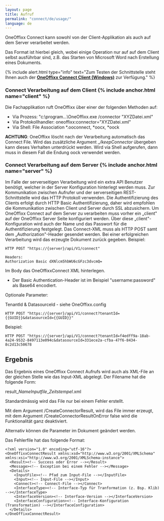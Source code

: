 ```yaml
---
layout: page
title: Aufruf
permalink: "connect/de/usage/"
language: de
---
```


OneOffixx Connect kann sowohl von der Client-Applikation als auch auf dem Server verarbeitet werden. 

Das Format ist hierbei gleich, wobei einige Operation nur auf auf dem Client selbst ausführbar sind, z.B. das Starten von Microsoft Word nach Erstellung eines Dokuments. 

{% include alert.html type="info" text="Zum Testen der Schnittstelle steht Ihnen auch der <b><a href='https://github.com/Sevitec/oneoffixx-connectclient/releases/latest'>OneOffixx Connect Client (Windows)</a></b> zur Verfügung." %}

### Connect Verarbeitung auf dem Client {% include anchor.html name="client" %}

Die Fachapplikation ruft OneOffixx über einer der folgenden Methoden auf:

* Via Prozess: "c:\\program…\OneOffixx.exe /connector "XYZDatei.xml"
* Via Protokollhandler: oneoffixx:connector="XYZDatei.xml"
* Via Shell: File Association *.ooconnect, *oocx, *oock

__ACHTUNG__: OneOffixx löscht nach der Verarbeitung automatisch das Connect File. Wird das zusätzliche Argument __/keepConnector_ übergeben kann dieses Verhalten unterdrückt werden. Wird via Shell aufgerufen, dann muss in diesem Fall die Endung oock verwendet werden.

### Connect Verarbeitung auf dem Server {% include anchor.html name="server" %}

Im Falle der serverseitigen Verarbeitung wird ein extra API Benutzer benötigt, welcher in der Server Konfiguration hinterlegt werden muss.
Zur Kommunikation zwischen Aufrufer und der serverseitigen REST-Schnittstelle wird das HTTP Protokoll verwenden. Die Authentifizierung des Clients erfolgt durch HTTP Basic Authentifizierung, daher wird empfohlen die Kommunikation zwischen Client und Server durch SSL abzusichern.
Um OneOffixx Connect auf dem Server zu verarbeiten muss vorher ein „client" auf der OneOffixx Server Seite konfiguriert werden. Über diese „client"-Konfiguration wird auch der Name und das Passwort für die Authentifizierung festgelegt.
Das Connect-XML muss als HTTP POST samt dem „Authorization"-Header gesendet werden. Bei einer erfolgreichen Verarbeitung wird das erzeugte Dokument zurück gegeben.
Beispiel: 

    HTTP POST "https://{server}/api/V1/connect"

    Headers: 
    Authorization Basic dXNlcm5hbWU6cGFzc3dvcmQ=

Im Body das OneOffixxConnect XML hinterlegen.

* Der Basic Authentication-Header ist im Beispiel "username:password" als Base64 encodiert.

Optionale Parameter:

TenantId & DatasourceId - siehe OneOffixx.config 

    HTTP POST "https://{server}/api/V1/connect?tenantId={{GUID}}&datasourceId={{GUID}}"

Beispiel:

    HTTP POST "https://{server}/api/V1/connect?tenantId=f4edff9a-18ab-4a24-9532-8497113e094c&datasourceId=331ece2a-cfba-47f6-8434-8c2d13c50678

## Ergebnis

Das Ergebnis eines OneOffixx Connect Aufrufs wird auch als XML-File an der gleichen Stelle wie das Input-XML abgelegt. Der Filename hat die folgende Form:

result\_*NameInputfile*\_*Zeitstempel*.xml

Standardmässig wird das File nur bei einem Fehler erstellt. 

Mit dem Argument /CreateConnectorResult, wird das File immer erzeugt, mit dem Argument /CreateConnectorResultOnError false wird die Funktionalität ganz deaktiviert.

Alternativ können die Parameter im Dokument geändert werden.

Das Fehlerfile hat das folgende Format:

    <?xml version="1.0" encoding="utf-16"?>
    <OneOffixxConnectResult xmlns:xsd="http://www.w3.org/2001/XMLSchema" xmlns:xsi="http://www.w3.org/2001/XMLSchema-instance">
      <Result><!-- Success oder Error --></Result>
      <Message><!-- Exception bei einem Fehler --></Message>
      <Details>
        <InputFile><!-- Pfad zum Input-File --></InputFile>
        <Input><!-- Input-File --></Input>
        <Connect><!-- Connect-File --></Connect>
        <InterfaceType><!-- Interface-Typ für Tranformation (z. Bsp. Klib) --></InterfaceType>
        <InterfaceVersion><!-- Interface-Version --></InterfaceVersion>
        <InterfaceConfiguration><!-- Interface-Konfiguration (Transformation) --></InterfaceConfiguration>
      </Details>
    </OneOffixxConnectResult>
